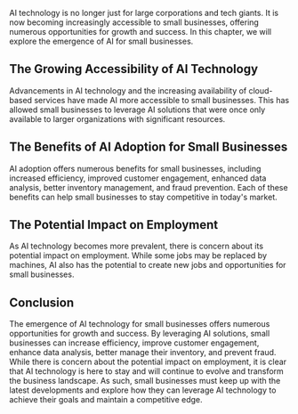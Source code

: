 
AI technology is no longer just for large corporations and tech giants. It is now becoming increasingly accessible to small businesses, offering numerous opportunities for growth and success. In this chapter, we will explore the emergence of AI for small businesses.

The Growing Accessibility of AI Technology
------------------------------------------

Advancements in AI technology and the increasing availability of cloud-based services have made AI more accessible to small businesses. This has allowed small businesses to leverage AI solutions that were once only available to larger organizations with significant resources.

The Benefits of AI Adoption for Small Businesses
------------------------------------------------

AI adoption offers numerous benefits for small businesses, including increased efficiency, improved customer engagement, enhanced data analysis, better inventory management, and fraud prevention. Each of these benefits can help small businesses to stay competitive in today's market.

The Potential Impact on Employment
----------------------------------

As AI technology becomes more prevalent, there is concern about its potential impact on employment. While some jobs may be replaced by machines, AI also has the potential to create new jobs and opportunities for small businesses.

Conclusion
----------

The emergence of AI technology for small businesses offers numerous opportunities for growth and success. By leveraging AI solutions, small businesses can increase efficiency, improve customer engagement, enhance data analysis, better manage their inventory, and prevent fraud. While there is concern about the potential impact on employment, it is clear that AI technology is here to stay and will continue to evolve and transform the business landscape. As such, small businesses must keep up with the latest developments and explore how they can leverage AI technology to achieve their goals and maintain a competitive edge.
